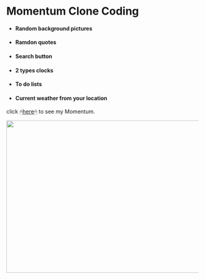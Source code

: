 # Momentum Clone Coding

* #### **Random background pictures**  
* #### **Ramdon quotes**
* #### **Search button**    
* #### **2 types clocks**
* #### **To do lists**  
* #### **Current weather from your location**  


click 🖱[here](https://youbine.github.io/momentum/)🖱 to see my Momentum. 


<img src="https://user-images.githubusercontent.com/87105502/152476094-9c956ede-24ec-4541-8f85-b2d32ade6fcf.PNG" width="800" height="400">
